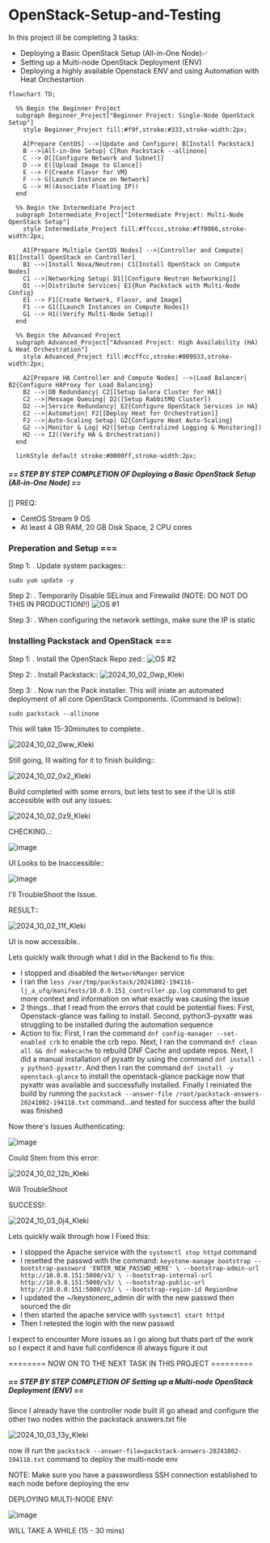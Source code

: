 # OpenStack-Setup-and-Testing
In this project ill be completing 3 tasks:

- Deploying a Basic OpenStack Setup (All-in-One Node)✅
- Setting up a Multi-node OpenStack Deployment (ENV)
- Deploying a highly available Openstack ENV and using Automation with Heat Orchestartion

```mermaid
flowchart TD;

  %% Begin the Beginner Project
  subgraph Beginner_Project["Beginner Project: Single-Node OpenStack Setup"]
    style Beginner_Project fill:#f9f,stroke:#333,stroke-width:2px;

    A[Prepare CentOS] -->|Update and Configure| B[Install Packstack]
    B -->|All-in-One Setup| C[Run Packstack --allinone]
    C --> D[[Configure Network and Subnet]]
    D --> E([Upload Image to Glance])
    E --> F{Create Flavor for VM}
    F --> G[Launch Instance on Network]
    G --> H((Associate Floating IP))
  end

  %% Begin the Intermediate Project
  subgraph Intermediate_Project["Intermediate Project: Multi-Node OpenStack Setup"]
    style Intermediate_Project fill:#ffcccc,stroke:#ff0066,stroke-width:2px;

    A1[Prepare Multiple CentOS Nodes] -->|Controller and Compute| B1[Install OpenStack on Controller]
    B1 -->|Install Nova/Neutron| C1[Install OpenStack on Compute Nodes]
    C1 -->|Networking Setup| D1[[Configure Neutron Networking]]
    D1 -->|Distribute Services| E1{Run Packstack with Multi-Node Config}
    E1 --> F1[Create Network, Flavor, and Image]
    F1 --> G1([Launch Instances on Compute Nodes])
    G1 --> H1((Verify Multi-Node Setup))
  end

  %% Begin the Advanced Project
  subgraph Advanced_Project["Advanced Project: High Availability (HA) & Heat Orchestration"]
    style Advanced_Project fill:#ccffcc,stroke:#009933,stroke-width:2px;

    A2[Prepare HA Controller and Compute Nodes] -->|Load Balancer| B2{Configure HAProxy for Load Balancing}
    B2 -->|DB Redundancy| C2[[Setup Galera Cluster for HA]]
    C2 -->|Message Queuing| D2([Setup RabbitMQ Cluster])
    D2 -->|Service Redundancy| E2{Configure OpenStack Services in HA}
    E2 -->|Automation| F2[[Deploy Heat for Orchestration]]
    F2 -->|Auto-Scaling Setup| G2{Configure Heat Auto-Scaling}
    G2 -->|Monitor & Log| H2([Setup Centralized Logging & Monitoring])
    H2 --> I2((Verify HA & Orchestration))
  end

  linkStyle default stroke:#0000ff,stroke-width:2px;
```

##### == STEP BY STEP COMPLETION OF Deploying a Basic OpenStack Setup (All-in-One Node) == ########
[] PREQ:
+ CentOS Stream 9 OS
+ At least 4 GB RAM, 20 GB Disk Space, 2 CPU cores

### Preperation and Setup ===

Step 1: .
Update system packages::
```
sudo yum update -y
```
Step 2: .
Temporarily Disable SELinux and Firewalld (NOTE: DO NOT DO THIS IN PRODUCTION!!)
![OS #1](https://github.com/user-attachments/assets/12aad4d5-11eb-47eb-a10a-06f5f955c69a)

Step 3: .
When configuring the network settings, make sure the IP is static

### Installing Packstack and OpenStack ===

Step 1: .
Install the OpenStack Repo zed::
![OS #2](https://github.com/user-attachments/assets/65f312b5-bec2-4b2e-8e59-ca353de21b1b)

Step 2: .
Install Packstack::
![2024_10_02_0wp_Kleki](https://github.com/user-attachments/assets/34cd10d6-a95c-4918-afe7-7b973ed99495)

Step 3: .
Now run the Pack installer. This will iniate an automated deployment of all core OpenStack Components. (Command is below):

```
sudo packstack --allinone
```
This will take 15-30minutes to complete..

![2024_10_02_0ww_Kleki](https://github.com/user-attachments/assets/786d2154-5986-4a7c-8ffe-3d32980bb34a)

Still going, Ill waiting for it to finish building::

![2024_10_02_0x2_Kleki](https://github.com/user-attachments/assets/9e488648-4b51-45ba-82bd-3788d2f54285)

Build completed with some errors, but lets test to see if the UI is still accessible with out any issues:

![2024_10_02_0z9_Kleki](https://github.com/user-attachments/assets/59add165-fbc4-47c7-8a01-40f2791df822)

CHECKING..:

![image](https://github.com/user-attachments/assets/b90b4124-5f50-4efe-bff0-23f186e95188)

UI Looks to be Inaccessible::

![image](https://github.com/user-attachments/assets/5f0b1973-9ec5-4777-b973-28dd3b66010d)

I'll TroubleShoot the Issue.

RESULT::

![2024_10_02_11f_Kleki](https://github.com/user-attachments/assets/ed366bbd-07d7-4e76-bfc6-4c66a3170783)

UI is now accessible..

Lets quickly walk through what I did in the Backend to fix this:

- I stopped and disabled the `NetworkManger` service
- I ran the `less /var/tmp/packstack/20241002-194116-lj_a_ufq/manifests/10.0.0.151_controller.pp.log` command to get more context and information on what exactly was causing the issue
- 2 things...that I read from the errors that could be potential fixes: First, Openstack-glance was failing to install. Second, python3-pyxattr was struggling to be installed during the automation sequence
- Action to fix: First, I ran the command `dnf config-manager --set-enabled crb` to enable the crb repo. Next, I ran the command `dnf clean all && dnf makecache` to rebuild DNF Cache and update repos. Next, I did a manual installation of pyxattr by using the command `dnf install -y python3-pyxattr`. And then I ran the command `dnf install -y openstack-glance` to install the openstack-glance package now that pyxattr was available and successfully installed. Finally I reiniated the build by running the `packstack --answer-file /root/packstack-answers-20241002-194118.txt` command...and tested for success after the build was finished

Now there's Issues Authenticating:

![image](https://github.com/user-attachments/assets/e20bb93a-377d-4194-ac3d-7e8e4d1d7c8b)

Could Stem from this error:

![2024_10_02_12b_Kleki](https://github.com/user-attachments/assets/06cb96c0-956d-4cd3-86a1-a4075dc60fda)

Will TroubleShoot

SUCCESS!:

![2024_10_03_0j4_Kleki](https://github.com/user-attachments/assets/597b9651-e1f7-4ab4-8a50-769019099cd2)


Lets quickly walk through how I Fixed this:

- I stopped the Apache service with the `systemctl stop httpd` command
- I resetted the passwd with the command: `keystone-manage bootstrap --bootstrap-password 'ENTER_NEW_PASSWD_HERE' \
    --bootstrap-admin-url http://10.0.0.151:5000/v3/ \
    --bootstrap-internal-url http://10.0.0.151:5000/v3/ \
    --bootstrap-public-url http://10.0.0.151:5000/v3/ \
    --bootstrap-region-id RegionOne`
- I updated the ~/keystonerc_admin dir with the new passwd then sourced the dir
- I then started the apache service with `systemctl start httpd`
- Then I retested the login with the new passwd

I expect to encounter More issues as I go along but thats part of the work so I expect it and have full confidence ill always figure it out

======== NOW ON TO THE NEXT TASK IN THIS PROJECT =========

##### == STEP BY STEP COMPLETION OF Setting up a Multi-node OpenStack Deployment (ENV) == ########

Since I already have the controller node built ill go ahead and configure the other two nodes within the packstack answers.txt file

![2024_10_03_13y_Kleki](https://github.com/user-attachments/assets/12bd8e83-3f4a-49a6-b032-303d051aa543)

now ill run the `packstack --answer-file=packstack-answers-20241002-194118.txt` command to deploy the multi-node env

NOTE: Make sure you have a passwordless SSH connection established to each node before deploying the env

DEPLOYING MULTI-NODE ENV:

![image](https://github.com/user-attachments/assets/51c0711b-f1ae-49f0-bfd7-6ba7089e5997)

WILL TAKE A WHILE (15 - 30 mins)

